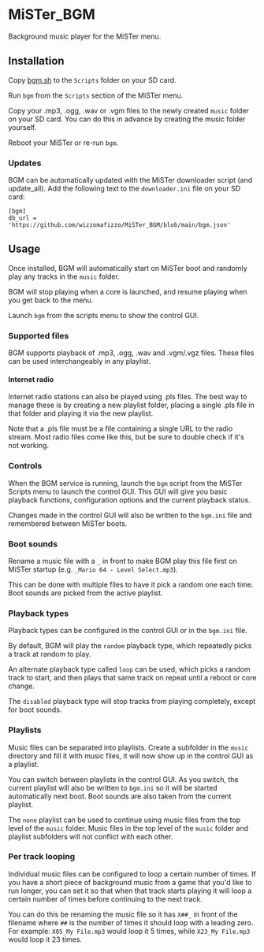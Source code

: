 # MiSTer_BGM
Background music player for the MiSTer menu.

## Installation
Copy [bgm.sh](https://github.com/wizzomafizzo/MiSTer_BGM/raw/main/bgm.sh) to the `Scripts` folder on your SD card.

Run `bgm` from the `Scripts` section of the MiSTer menu.

Copy your .mp3, .ogg, .wav or .vgm files to the newly created `music` folder on your SD card. You can do this in advance by creating the music folder yourself.

Reboot your MiSTer or re-run `bgm`.

### Updates

BGM can be automatically updated with the MiSTer downloader script (and update_all). Add the following text to the `downloader.ini` file on your SD card:

```
[bgm]
db_url = 'https://github.com/wizzomafizzo/MiSTer_BGM/blob/main/bgm.json'
```

## Usage

Once installed, BGM will automatically start on MiSTer boot and randomly play any tracks in the `music` folder.

BGM will stop playing when a core is launched, and resume playing when you get back to the menu.

Launch `bgm` from the scripts menu to show the control GUI.

### Supported files

BGM supports playback of .mp3, .ogg, .wav and .vgm/.vgz files. These files can be used interchangeably in any playlist.

#### Internet radio

Internet radio stations can also be played using .pls files. The best way to manage these is by creating a new playlist folder, placing a single .pls file in that folder and playing it via the new playlist.

Note that a .pls file must be a file containing a single URL to the radio stream. Most radio files come like this, but be sure to double check if it's not working.

### Controls

When the BGM service is running, launch the `bgm` script from the MiSTer Scripts menu to launch the control GUI. This GUI will give you basic playback functions, configuration options and the current playback status.

Changes made in the control GUI will also be written to the `bgm.ini` file and remembered between MiSTer boots.

### Boot sounds

Rename a music file with a `_` in front to make BGM play this file first on MiSTer startup (e.g. `_Mario 64 - Level Select.mp3`).

This can be done with multiple files to have it pick a random one each time. Boot sounds are picked from the active playlist.

### Playback types

Playback types can be configured in the control GUI or in the `bgm.ini` file.

By default, BGM will play the `random` playback type, which repeatedly picks a track at random to play.

An alternate playback type called `loop` can be used, which picks a random track to start, and then plays that same track on repeat until a reboot or core change.

The `disabled` playback type will stop tracks from playing completely, except for boot sounds.

### Playlists

Music files can be separated into playlists. Create a subfolder in the `music` directory and fill it with music files, it will now show up in the control GUI as a playlist.

You can switch between playlists in the control GUI. As you switch, the current playlist will also be written to `bgm.ini` so it will be started automatically next boot. Boot sounds are also taken from the current playlist.

The `none` playlist can be used to continue using music files from the top level of the `music` folder. Music files in the top level of the `music` folder and playlist subfolders will not conflict with each other.

### Per track looping

Individual music files can be configured to loop a certain number of times. If you have a short piece of background music from a game that you'd like to run longer, you can set it so that when that track starts playing it will loop a certain number of times before continuing to the next track.

You can do this be renaming the music file so it has `X##_` in front of the filename where `##` is the number of times it should loop with a leading zero. For example: `X05_My File.mp3` would loop it 5 times, while `X23_My File.mp3` would loop it 23 times.
